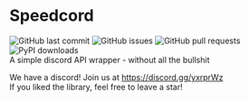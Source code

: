 # Speedcord
![GitHub last commit](https://img.shields.io/github/last-commit/tag-epic/speedcord)
![GitHub issues](https://img.shields.io/github/issues-raw/tag-epic/speedcord)
![GitHub pull requests](https://img.shields.io/github/issues-pr/tag-epic/speedcord)
![PyPI downloads](https://img.shields.io/pypi/dm/speedcord)  
A simple discord API wrapper - without all the bullshit

We have a discord! Join us at https://discord.gg/yxrprWz  
If you liked the library, feel free to leave a star!  
